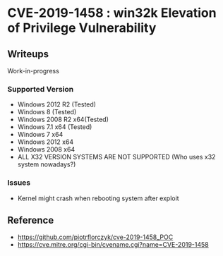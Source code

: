 # CVE-2019-1458 : win32k Elevation of Privilege Vulnerability

## Writeups
Work-in-progress

### Supported Version

* Windows 2012 R2 (Tested)
* Windows 8 (Tested)
* Windows 2008 R2 x64(Tested)
* Windows 7.1 x64 (Tested)
* Windows 7 x64
* Windows 2012 x64
* Windows 2008 x64
* ALL X32 VERSION SYSTEMS ARE NOT SUPPORTED (Who uses x32 system nowadays?)

### Issues

* Kernel might crash when rebooting system after exploit 

## Reference
* https://github.com/piotrflorczyk/cve-2019-1458_POC
* https://cve.mitre.org/cgi-bin/cvename.cgi?name=CVE-2019-1458